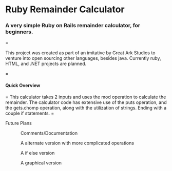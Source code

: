 Ruby Remainder Calculator 
===============
<H3>A very simple Ruby on Rails remainder calculator, for beginners. </h3>
=
<P>This project was created as part of an imitative by Great Ark Studios to venture into open sourcing other languages, besides java. Currently ruby, HTML, and .NET projects are planned. </p>
=
<H4>Quick Overview</h4>
=
This calculator takes 2 inputs and uses the mod operation to calculate the remainder. The calculator code has extensive use of the puts operation, and the gets.chomp operation, along with the utilization of strings. Ending with a couple if statements.
=
<p>Future Plans</p> 
<ul>
<ol>Comments/Documentation</ol>
<ol>A alternate version with more complicated operations </ol>
<ol>A if else version </ol>
<ol>A graphical version</ol> 
</ul>
